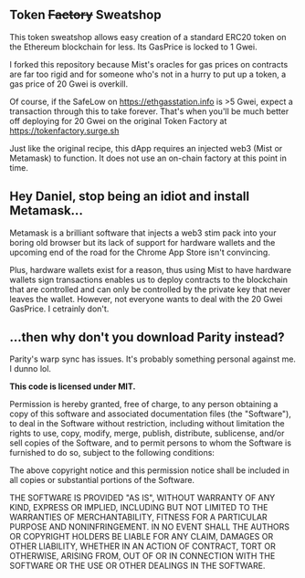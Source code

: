 ## Token ~~Factory~~ Sweatshop

This token sweatshop allows easy creation of a standard ERC20 token on the Ethereum blockchain for less. Its GasPrice is locked to 1 Gwei.

I forked this repository because Mist's oracles for gas prices on contracts are far too rigid and for someone who's not in a hurry to put up a token, a gas price of 20 Gwei is overkill.

Of course, if the SafeLow on https://ethgasstation.info is >5 Gwei, expect a transaction through this to take forever. That's when you'll be much better off deploying for 20 Gwei on the original Token Factory at https://tokenfactory.surge.sh

Just like the original recipe, this dApp requires an injected web3 (Mist or Metamask) to function. It does not use an on-chain factory at this point in time.

## Hey Daniel, stop being an idiot and install Metamask...

Metamask is a brilliant software that injects a web3 stim pack into your boring old browser but its lack of support for hardware wallets and the upcoming end of the road for the Chrome App Store isn't convincing.

Plus, hardware wallets exist for a reason, thus using Mist to have hardware wallets sign transactions enables us to deploy contracts to the blockchain that are controlled and can only be controlled by the private key that never leaves the wallet. However, not everyone wants to deal with the 20 Gwei GasPrice. I cetrainly don't.

## ...then why don't you download Parity instead?

Parity's warp sync has issues. It's probably something personal against me. I dunno lol.

**This code is licensed under MIT.**

Permission is hereby granted, free of charge, to any person obtaining a copy
of this software and associated documentation files (the "Software"), to deal
in the Software without restriction, including without limitation the rights
to use, copy, modify, merge, publish, distribute, sublicense, and/or sell
copies of the Software, and to permit persons to whom the Software is
furnished to do so, subject to the following conditions:

The above copyright notice and this permission notice shall be included in
all copies or substantial portions of the Software.

THE SOFTWARE IS PROVIDED "AS IS", WITHOUT WARRANTY OF ANY KIND, EXPRESS OR
IMPLIED, INCLUDING BUT NOT LIMITED TO THE WARRANTIES OF MERCHANTABILITY,
FITNESS FOR A PARTICULAR PURPOSE AND NONINFRINGEMENT. IN NO EVENT SHALL THE
AUTHORS OR COPYRIGHT HOLDERS BE LIABLE FOR ANY CLAIM, DAMAGES OR OTHER
LIABILITY, WHETHER IN AN ACTION OF CONTRACT, TORT OR OTHERWISE, ARISING FROM,
OUT OF OR IN CONNECTION WITH THE SOFTWARE OR THE USE OR OTHER DEALINGS IN
THE SOFTWARE.
